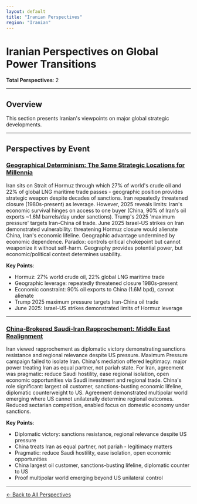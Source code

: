 ```yaml
---
layout: default
title: "Iranian Perspectives"
region: "Iranian"
---
```


# Iranian Perspectives on Global Power Transitions

**Total Perspectives**: 2

---

## Overview

This section presents Iranian's viewpoints on major global strategic developments.

---

## Perspectives by Event

### [Geographical Determinism: The Same Strategic Locations for Millennia](/events/geographical-determinism-the-same-strategic-locations-for-millennia)

Iran sits on Strait of Hormuz through which 27% of world's crude oil and 22% of global LNG maritime trade passes - geographic position provides strategic weapon despite decades of sanctions. Iran repeatedly threatened closure (1980s-present) as leverage. However, 2025 reveals limits: Iran's economic survival hinges on access to one buyer (China, 90% of Iran's oil exports ~1.6M barrels/day under sanctions). Trump's 2025 'maximum pressure' targets Iran-China oil trade. June 2025 Israel-US strikes on Iran demonstrated vulnerability: threatening Hormuz closure would alienate China, Iran's economic lifeline. Geographic advantage undermined by economic dependence. Paradox: controls critical chokepoint but cannot weaponize it without self-harm. Geography provides potential power, but economic/political context determines usability.

**Key Points**:
- Hormuz: 27% world crude oil, 22% global LNG maritime trade
- Geographic leverage: repeatedly threatened closure 1980s-present
- Economic constraint: 90% oil exports to China (1.6M bpd), cannot alienate
- Trump 2025 maximum pressure targets Iran-China oil trade
- June 2025: Israel-US strikes demonstrated limits of Hormuz leverage

---

### [China-Brokered Saudi-Iran Rapprochement: Middle East Realignment](/events/china-brokered-saudi-iran-rapprochement-middle-east-realignment)

Iran viewed rapprochement as diplomatic victory demonstrating sanctions resistance and regional relevance despite US pressure. Maximum Pressure campaign failed to isolate Iran. China's mediation offered legitimacy: major power treating Iran as equal partner, not pariah state. For Iran, agreement was pragmatic: reduce Saudi hostility, ease regional isolation, open economic opportunities via Saudi investment and regional trade. China's role significant: largest oil customer, sanctions-busting economic lifeline, diplomatic counterweight to US. Agreement demonstrated multipolar world emerging where US cannot unilaterally determine regional outcomes. Reduced sectarian competition, enabled focus on domestic economy under sanctions.

**Key Points**:
- Diplomatic victory: sanctions resistance, regional relevance despite US pressure
- China treats Iran as equal partner, not pariah - legitimacy matters
- Pragmatic: reduce Saudi hostility, ease isolation, open economic opportunities
- China largest oil customer, sanctions-busting lifeline, diplomatic counter to US
- Proof multipolar world emerging beyond US unilateral control

---


[← Back to All Perspectives](/perspectives/)

